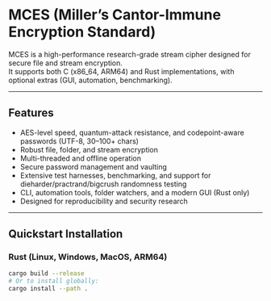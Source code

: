 # MCES (Miller’s Cantor-Immune Encryption Standard)

MCES is a high-performance research-grade stream cipher designed for secure file and stream encryption.  
It supports both C (x86_64, ARM64) and Rust implementations, with optional extras (GUI, automation, benchmarking).

---

## Features

- AES-level speed, quantum-attack resistance, and codepoint-aware passwords (UTF-8, 30–100+ chars)
- Robust file, folder, and stream encryption
- Multi-threaded and offline operation
- Secure password management and vaulting
- Extensive test harnesses, benchmarking, and support for dieharder/practrand/bigcrush randomness testing
- CLI, automation tools, folder watchers, and a modern GUI (Rust only)
- Designed for reproducibility and security research

---

## Quickstart Installation

### Rust (Linux, Windows, MacOS, ARM64)

```sh
cargo build --release
# Or to install globally:
cargo install --path .
